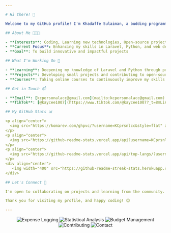 ```yaml
---

# Hi there! 👋

Welcome to my GitHub profile! I'm Khadaffe Sulaiman, a budding programmer exploring the world of programming with a focus on Laravel and Python. Here's a bit about me:

## About Me 👨🏻‍💻

- **Interests**: Coding, Learning new technologies, Open-source projects
- **Current Focus**: Enhancing my skills in Laravel, Python, and web development
- **Goal**: To build innovative and impactful projects

## What I'm Working On 🚀

- **Learning**: Deepening my knowledge of Laravel and Python through practical applications.
- **Projects**: Developing small projects and contributing to open-source.
- **Courses**: Taking online courses to continuously improve my skills.

## Get in Touch 📫

- **Email**: [kcpersonalacc@gmail.com](mailto:kcpersonalacc@gmail.com)
- **TikTok**: [@kaycee1007](https://www.tiktok.com/@kaycee1007?_t=8mLiHHDKpaj&_r=1)

## My GitHub Stats 📊

<p align="center">
  <img src="https://komarev.com/ghpvc/?username=KCprsnlcc&style=flat" alt="KCprsnlcc" />
</p>
<p align="center">
  <img src="https://github-readme-stats.vercel.app/api?username=KCprsnlcc&show_icons=true&theme=radical&title_color=58A6FF&icon_color=58A6FF&bg_color=0D1117&hide_border=true" alt="Your GitHub Stats" />
</p>
<p align="center">
  <img src="https://github-readme-stats.vercel.app/api/top-langs/?username=KCprsnlcc&theme=radical&title_color=58A6FF&bg_color=0D1117&hide_border=true" alt="Top Languages" />
</p>
<div align="center">
   <img width="400" src="https://github-readme-streak-stats.herokuapp.com/?user=KCprsnlcc&hide_border=true&show_icons=true&currStreakNum=58A6FF&sideNums=58A6FF&border=1F6FEB&currStreakLabel=C3D1D9&background=0D1117&sideLabels=C3D1D9&dates=58C6FF" />
</div>

## Let's Connect 🤝

I'm open to collaborating on projects and learning from the community. Feel free to reach out!

Thank you for visiting my profile, and happy coding! 😊

---
```


<p align="center">
  <img src="https://img.icons8.com/ios-filled/50/000000/money.png" alt="Expense Logging" style="animation: bounce 2s infinite;" />
  <img src="https://img.icons8.com/ios-filled/50/000000/combo-chart.png" alt="Statistical Analysis" style="animation: pulse 2s infinite;" />
  <img src="https://img.icons8.com/ios-filled/50/000000/budget.png" alt="Budget Management" style="animation: shake 2s infinite;" />
  <img src="https://img.icons8.com/ios-filled/50/000000/github.png" alt="Contributing" style="animation: tada 2s infinite;" />
  <img src="https://img.icons8.com/ios-filled/50/000000/email.png" alt="Contact" style="animation: swing 2s infinite;" />
</p>
